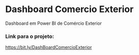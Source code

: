 # Dashboard Comercio Exterior
 Dashboard em Power BI de Comércio Exterior

### Link para o projeto:

https://bit.ly/DashBoardComercioExterior
